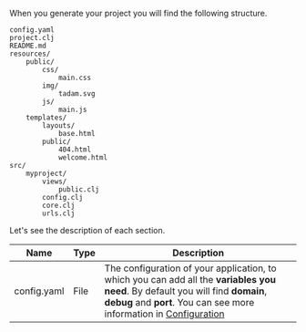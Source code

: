 When you generate your project you will find the following structure.

``` shell
config.yaml
project.clj
README.md
resources/
    public/
        css/
            main.css
        img/
            tadam.svg
        js/
            main.js
    templates/
        layouts/
            base.html
        public/
            404.html
            welcome.html
src/
    myproject/
        views/
            public.clj
        config.clj
        core.clj
        urls.clj
```

Let's see the description of each section.

| Name | Type | Description |
| --- | --- | --- |
| config.yaml | File | The configuration of your application, to which you can add all the **variables you need**. By default you will find **domain**, **debug** and **port**. You can see more information in [Configuration](#configuration) |
